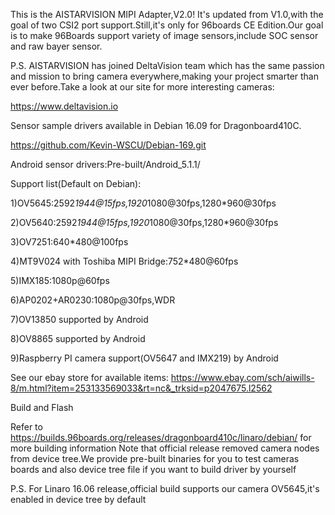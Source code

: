 This is the AISTARVISION MIPI Adapter,V2.0! It's updated from V1.0,with the goal of two CSI2 port support.Still,it's only for 96boards CE Edition.Our goal is to make 96Boards support variety of image sensors,include SOC sensor and raw bayer sensor.

P.S. AISTARVISION has joined DeltaVision team which has the same passion and mission to bring camera everywhere,making your project smarter than ever before.Take a look at our site for more interesting cameras:

https://www.deltavision.io

Sensor sample drivers available in Debian 16.09 for Dragonboard410C.

https://github.com/Kevin-WSCU/Debian-169.git

Android sensor drivers:Pre-built/Android_5.1.1/ 

Support list(Default on Debian):

1)OV5645:2592*1944@15fps,1920*1080@30fps,1280*960@30fps

2)OV5640:2592*1944@15fps,1920*1080@30fps,1280*960@30fps

3)OV7251:640*480@100fps

4)MT9V024 with Toshiba MIPI Bridge:752*480@60fps

5)IMX185:1080p@60fps

6)AP0202+AR0230:1080p@30fps,WDR

7)OV13850 supported by Android

8)OV8865 supported by Android

9)Raspberry PI camera support(OV5647 and IMX219) by Android

See our ebay store for available items:
https://www.ebay.com/sch/aiwills-8/m.html?item=253133569033&rt=nc&_trksid=p2047675.l2562



Build and Flash

  Refer to https://builds.96boards.org/releases/dragonboard410c/linaro/debian/  for more building information      Note that official release removed camera nodes from device tree.We provide pre-built binaries for you to test cameras boards and also device tree file if you want to build driver by yourself

P.S. For Linaro 16.06 release,official build supports our camera OV5645,it's enabled in device tree by default




